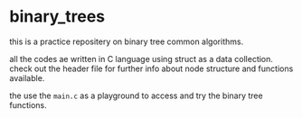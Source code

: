 # binary_trees

this is a practice repositery on binary tree common algorithms.

all the codes ae written in C language using struct as a data collection. check out the header file for further info about node structure and functions available.


the use the `main.c` as a playground to access and try the binary tree functions.
